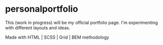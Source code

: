 # personalportfolio

This (work in progress) will be my official portfolio page. 
I'm experimenting with different layouts and ideas.

Made with HTML | SCSS | Grid | BEM methodology
